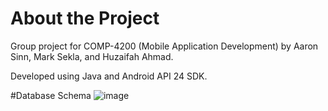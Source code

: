 # About the Project
Group project for COMP-4200 (Mobile Application Development) by Aaron Sinn, Mark Sekla, and Huzaifah Ahmad.

Developed using Java and Android API 24 SDK.

#Database Schema
![image](https://github.com/user-attachments/assets/e10e477f-32c8-4970-bfe9-fa16782defb9)
